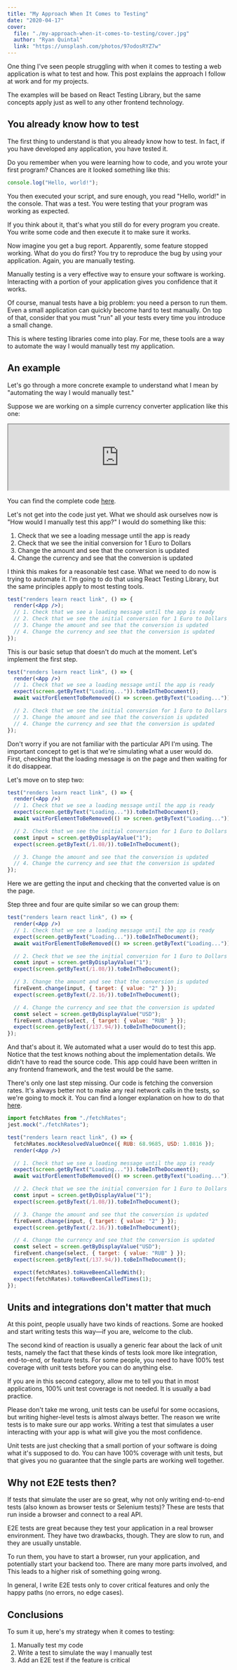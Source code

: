 ```yaml
---
title: "My Approach When It Comes to Testing"
date: "2020-04-17"
cover:
  file: "./my-approach-when-it-comes-to-testing/cover.jpg"
  author: "Ryan Quintal"
  link: "https://unsplash.com/photos/97odosRYZ7w"
---
```


One thing I've seen people struggling with when it comes to testing a web
application is what to test and how. This post explains the approach I follow at
work and for my projects.

The examples will be based on React Testing Library, but the same concepts apply
just as well to any other frontend technology.

## You already know how to test

The first thing to understand is that you already know how to test. In fact, if
you have developed any application, you have tested it.

Do you remember when you were learning how to code, and you wrote your first
program? Chances are it looked something like this:

```js
console.log("Hello, world!");
```

You then executed your script, and sure enough, you read "Hello, world!" in the
console. That was a test. You were testing that your program was working as
expected.

If you think about it, that's what you still do for every program you create.
You write some code and then execute it to make sure it works.

Now imagine you get a bug report. Apparently, some feature stopped working. What
do you do first? You try to reproduce the bug by using your application. Again,
you are manually testing.

Manually testing is a very effective way to ensure your software is working.
Interacting with a portion of your application gives you confidence that it
works.

Of course, manual tests have a big problem: you need a person to run them. Even
a small application can quickly become hard to test manually. On top of that,
consider that you must "run" all your tests every time you introduce a small
change.

This is where testing libraries come into play. For me, these tools are a way to
automate the way I would manually test my application.

## An example

Let's go through a more concrete example to understand what I mean by
"automating the way I would manually test."

Suppose we are working on a simple currency converter application like this one:

<iframe style="width: 100%;" src="https://www.polvara.me/currency-converter/"></iframe>

You can find the complete code
[here](https://github.com/Gpx/currency-converter).

Let's not get into the code just yet. What we should ask ourselves now is "How
would I manually test this app?" I would do something like this:

1. Check that we see a loading message until the app is ready
2. Check that we see the initial conversion for 1 Euro to Dollars
3. Change the amount and see that the conversion is updated
4. Change the currency and see that the conversion is updated

I think this makes for a reasonable test case. What we need to do now is trying
to automate it. I'm going to do that using React Testing Library, but the same
principles apply to most testing tools.

```jsx
test("renders learn react link", () => {
  render(<App />);
  // 1. Check that we see a loading message until the app is ready
  // 2. Check that we see the initial conversion for 1 Euro to Dollars
  // 3. Change the amount and see that the conversion is updated
  // 4. Change the currency and see that the conversion is updated
});
```

This is our basic setup that doesn't do much at the moment. Let's implement the
first step.

```jsx
test("renders learn react link", () => {
  render(<App />)
  // 1. Check that we see a loading message until the app is ready
  expect(screen.getByText("Loading...")).toBeInTheDocument();
  await waitForElementToBeRemoved(() => screen.getByText("Loading..."));

  // 2. Check that we see the initial conversion for 1 Euro to Dollars
  // 3. Change the amount and see that the conversion is updated
  // 4. Change the currency and see that the conversion is updated
});
```

Don't worry if you are not familiar with the particular API I'm using. The
important concept to get is that we're simulating what a user would do. First,
checking that the loading message is on the page and then waiting for it do
disappear.

Let's move on to step two:

```jsx
test("renders learn react link", () => {
  render(<App />)
  // 1. Check that we see a loading message until the app is ready
  expect(screen.getByText("Loading...")).toBeInTheDocument();
  await waitForElementToBeRemoved(() => screen.getByText("Loading..."));

  // 2. Check that we see the initial conversion for 1 Euro to Dollars
  const input = screen.getByDisplayValue("1");
  expect(screen.getByText(/1.08/)).toBeInTheDocument();

  // 3. Change the amount and see that the conversion is updated
  // 4. Change the currency and see that the conversion is updated
});
```

Here we are getting the input and checking that the converted value is on the
page.

Step three and four are quite similar so we can group them:

```jsx
test("renders learn react link", () => {
  render(<App />)
  // 1. Check that we see a loading message until the app is ready
  expect(screen.getByText("Loading...")).toBeInTheDocument();
  await waitForElementToBeRemoved(() => screen.getByText("Loading..."));

  // 2. Check that we see the initial conversion for 1 Euro to Dollars
  const input = screen.getByDisplayValue("1");
  expect(screen.getByText(/1.08/)).toBeInTheDocument();

  // 3. Change the amount and see that the conversion is updated
  fireEvent.change(input, { target: { value: "2" } });
  expect(screen.getByText(/2.16/)).toBeInTheDocument();

  // 4. Change the currency and see that the conversion is updated
  const select = screen.getByDisplayValue("USD");
  fireEvent.change(select, { target: { value: "RUB" } });
  expect(screen.getByText(/137.94/)).toBeInTheDocument();
});
```

And that's about it. We automated what a user would do to test this app. Notice
that the test knows nothing about the implementation details. We didn't have to
read the source code. This app could have been written in any frontend
framework, and the test would be the same.

There's only one last step missing. Our code is fetching the conversion rates.
It's always better not to make any real network calls in the tests, so we're
going to mock it. You can find a longer explanation on how to do that
[here](https://www.polvara.me/posts/how-to-test-asynchronous-methods/).

```jsx
import fetchRates from "./fetchRates";
jest.mock("./fetchRates");

test("renders learn react link", () => {
  fetchRates.mockResolvedValueOnce({ RUB: 68.9685, USD: 1.0816 });
  render(<App />)

  // 1. Check that we see a loading message until the app is ready
  expect(screen.getByText("Loading...")).toBeInTheDocument();
  await waitForElementToBeRemoved(() => screen.getByText("Loading..."));

  // 2. Check that we see the initial conversion for 1 Euro to Dollars
  const input = screen.getByDisplayValue("1");
  expect(screen.getByText(/1.08/)).toBeInTheDocument();

  // 3. Change the amount and see that the conversion is updated
  fireEvent.change(input, { target: { value: "2" } });
  expect(screen.getByText(/2.16/)).toBeInTheDocument();

  // 4. Change the currency and see that the conversion is updated
  const select = screen.getByDisplayValue("USD");
  fireEvent.change(select, { target: { value: "RUB" } });
  expect(screen.getByText(/137.94/)).toBeInTheDocument();

  expect(fetchRates).toHaveBeenCalledWith();
  expect(fetchRates).toHaveBeenCalledTimes(1);
});
```

## Units and integrations don't matter that much

At this point, people usually have two kinds of reactions. Some are hooked and
start writing tests this way—if you are, welcome to the club.

The second kind of reaction is usually a generic fear about the lack of unit
tests, namely the fact that these kinds of tests look more like integration,
end-to-end, or feature tests. For some people, you need to have 100% test
coverage with unit tests before you can do anything else.

If you are in this second category, allow me to tell you that in most
applications, 100% unit test coverage is not needed. It is usually a bad
practice.

Please don't take me wrong, unit tests can be useful for some occasions, but
writing higher-level tests is almost always better. The reason we write tests is
to make sure our app works. Writing a test that simulates a user interacting
with your app is what will give you the most confidence.

Unit tests are just checking that a small portion of your software is doing what
it's supposed to do. You can have 100% coverage with unit tests, but that gives
you no guarantee that the single parts are working well together.

## Why not E2E tests then?

If tests that simulate the user are so great, why not only writing end-to-end
tests (also known as browser tests or Selenium tests)? These are tests that run
inside a browser and connect to a real API.

E2E tests are great because they test your application in a real browser
environment. They have two drawbacks, though. They are slow to run, and they are
usually unstable.

To run them, you have to start a browser, run your application, and potentially
start your backend too. There are many more parts involved, and This leads to a
higher risk of something going wrong.

In general, I write E2E tests only to cover critical features and only the happy
paths (no errors, no edge cases).

## Conclusions

To sum it up, here's my strategy when it comes to testing:

1. Manually test my code
2. Write a test to simulate the way I manually test
3. Add an E2E test if the feature is critical
